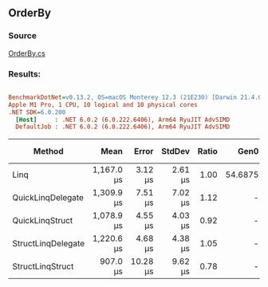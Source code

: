 ﻿## OrderBy

### Source
[OrderBy.cs](../../QuickLinq.Benchmarks/Cases/OrderBy.cs)

### Results:
``` ini

BenchmarkDotNet=v0.13.2, OS=macOS Monterey 12.3 (21E230) [Darwin 21.4.0]
Apple M1 Pro, 1 CPU, 10 logical and 10 physical cores
.NET SDK=6.0.200
  [Host]     : .NET 6.0.2 (6.0.222.6406), Arm64 RyuJIT AdvSIMD
  DefaultJob : .NET 6.0.2 (6.0.222.6406), Arm64 RyuJIT AdvSIMD


```
|             Method |       Mean |    Error |  StdDev | Ratio |    Gen0 | Allocated | Alloc Ratio |
|------------------- |-----------:|---------:|--------:|------:|--------:|----------:|------------:|
|               Linq | 1,167.0 μs |  3.12 μs | 2.61 μs |  1.00 | 54.6875 |  120313 B |       1.000 |
|  QuickLinqDelegate | 1,309.9 μs |  7.51 μs | 7.02 μs |  1.12 |       - |       1 B |       0.000 |
|    QuickLinqStruct | 1,078.9 μs |  4.55 μs | 4.03 μs |  0.92 |       - |       1 B |       0.000 |
| StructLinqDelegate | 1,220.6 μs |  4.68 μs | 4.38 μs |  1.05 |       - |     346 B |       0.003 |
|   StructLinqStruct |   907.0 μs | 10.28 μs | 9.62 μs |  0.78 |       - |     145 B |       0.001 |

